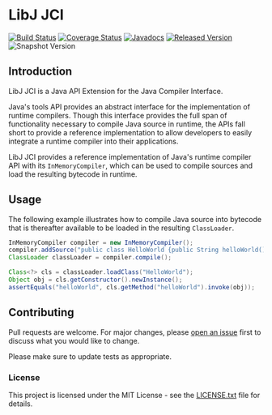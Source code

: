 # LibJ JCI

[![Build Status](https://travis-ci.org/libj/jci.svg?branch=master)](https://travis-ci.org/libj/jci)
[![Coverage Status](https://coveralls.io/repos/github/libj/jci/badge.svg)](https://coveralls.io/github/libj/jci)
[![Javadocs](https://www.javadoc.io/badge/org.libj/jci.svg)](https://www.javadoc.io/doc/org.libj/jci)
[![Released Version](https://img.shields.io/maven-central/v/org.libj/jci.svg)](https://mvnrepository.com/artifact/org.libj/jci)
![Snapshot Version](https://img.shields.io/nexus/s/org.libj/jci?label=maven-snapshot&server=https%3A%2F%2Foss.sonatype.org)

## Introduction

LibJ JCI is a Java API Extension for the Java Compiler Interface.

Java's tools API provides an abstract interface for the implementation of runtime compilers. Though this interface provides the full span of functionality necessary to compile Java source in runtime, the APIs fall short to provide a reference implementation to allow developers to easily integrate a runtime compiler into their applications.

LibJ JCI provides a reference implementation of Java's runtime compiler API with its `InMemoryCompiler`, which can be used to compile sources and load the resulting bytecode in runtime.

## Usage

The following example illustrates how to compile Java source into bytecode that is thereafter available to be loaded in the resulting `ClassLoader`.

```java
InMemoryCompiler compiler = new InMemoryCompiler();
compiler.addSource("public class HelloWorld {public String helloWorld() {return \"Hello world!\";}}");
ClassLoader classLoader = compiler.compile();

Class<?> cls = classLoader.loadClass("HelloWorld");
Object obj = cls.getConstructor().newInstance();
assertEquals("helloWorld", cls.getMethod("helloWorld").invoke(obj));
```

## Contributing

Pull requests are welcome. For major changes, please [open an issue](../../issues) first to discuss what you would like to change.

Please make sure to update tests as appropriate.

### License

This project is licensed under the MIT License - see the [LICENSE.txt](LICENSE.txt) file for details.